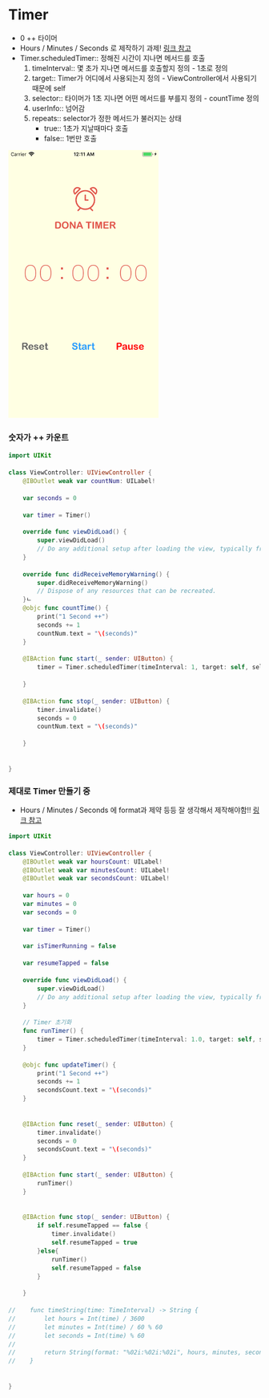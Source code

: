 # Timer
- 0 ++ 타이머
- Hours / Minutes / Seconds 로 제작하기 과제! [링크 참고](https://medium.com/ios-os-x-development/build-an-stopwatch-with-swift-3-0-c7040818a10f)
- Timer.scheduledTimer:: 정해진 시간이 지나면 메서드를 호출
	1. timeInterval:: 몇 초가 지나면 메서드를 호출할지 정의 - 1초로 정의
	2. target:: Timer가 어디에서 사용되는지 정의 - ViewController에서 사용되기 때문에 self
	3. selector:: 타이머가 1초 지나면 어떤 메서드를 부를지 정의 - countTime 정의
	4. userInfo:: 넘어감
	5. repeats:: selector가 정한 메서드가 불러지는 상태
		+ true:: 1초가 지날때마다 호출
		+ false:: 1번만 호출

<img src="/img/timer.png" width="300">


### 숫자가 ++ 카운트
```swift
import UIKit

class ViewController: UIViewController {
    @IBOutlet weak var countNum: UILabel!

    var seconds = 0
    
    var timer = Timer()

    override func viewDidLoad() {
        super.viewDidLoad()
        // Do any additional setup after loading the view, typically from a nib.
    }

    override func didReceiveMemoryWarning() {
        super.didReceiveMemoryWarning()
        // Dispose of any resources that can be recreated.
    }ㄴ    
    @objc func countTime() {
        print("1 Second ++")
        seconds += 1
        countNum.text = "\(seconds)"
    }

    @IBAction func start(_ sender: UIButton) {
        timer = Timer.scheduledTimer(timeInterval: 1, target: self, selector: #selector(ViewController.countTime), userInfo: nil, repeats: true)
    
    }
    
    @IBAction func stop(_ sender: UIButton) {
        timer.invalidate()
        seconds = 0
        countNum.text = "\(seconds)"
        
    }
    

}
```

### 제대로 Timer 만들기 중
- Hours / Minutes / Seconds 에 format과 제약 등등 잘 생각해서 제작해야함!! [링크 참고](https://www.youtube.com/watch?v=82SXeAmZwk8)


```swift
import UIKit

class ViewController: UIViewController {
    @IBOutlet weak var hoursCount: UILabel!
    @IBOutlet weak var minutesCount: UILabel!
    @IBOutlet weak var secondsCount: UILabel!
    
    var hours = 0
    var minutes = 0
    var seconds = 0

    var timer = Timer()
    
    var isTimerRunning = false
    
    var resumeTapped = false

    override func viewDidLoad() {
        super.viewDidLoad()
        // Do any additional setup after loading the view, typically from a nib.
    }
    
    // Timer 초기화
    func runTimer() {
        timer = Timer.scheduledTimer(timeInterval: 1.0, target: self, selector: #selector(ViewController.updateTimer), userInfo: nil, repeats: true)
    }
    
    @objc func updateTimer() {
        print("1 Second ++")
        seconds += 1
        secondsCount.text = "\(seconds)"
    }
    
    
    @IBAction func reset(_ sender: UIButton) {
        timer.invalidate()
        seconds = 0
        secondsCount.text = "\(seconds)"
    }
    
    @IBAction func start(_ sender: UIButton) {
        runTimer()
    }
    
    
    @IBAction func stop(_ sender: UIButton) {
        if self.resumeTapped == false {
            timer.invalidate()
            self.resumeTapped = true
        }else{
            runTimer()
            self.resumeTapped = false
        }
        
    }
    
//    func timeString(time: TimeInterval) -> String {
//        let hours = Int(time) / 3600
//        let minutes = Int(time) / 60 % 60
//        let seconds = Int(time) % 60
//
//        return String(format: "%02i:%02i:%02i", hours, minutes, seconds)
//    }
    

}
```
